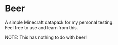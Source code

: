 # Beer

A simple Minecraft datapack for my personal testing.     
Feel free to use and learn from this.

NOTE: This has nothing to do with beer!
